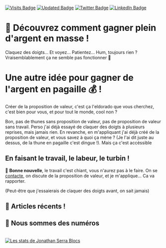 [![Visits Badge](https://badges.pufler.dev/visits/slals/slals?label=Vues)](https://blocs.fr)
[![Updated Badge](https://badges.pufler.dev/updated/slals/slals)](https://blocs.fr)
[![Twitter Badge](https://img.shields.io/badge/Twitter-Profile-informational?style=flat&logo=twitter&logoColor=white&color=1CA2F1)](https://twitter.com/_blocs)
[![LinkedIn Badge](https://img.shields.io/badge/LinkedIn-Profile-informational?style=flat&logo=linkedin&logoColor=white&color=0D76A8)](https://www.linkedin.com/in/serrajonathan/)


# 💸 Découvrez comment gagner plein d'argent en masse !

Claquez des doigts... Et voyez... Patientez... Hum, toujours rien ? Vraisemblablement ça ne semble pas fonctionner 🤔

# Une autre idée pour gagner de l'argent en pagaille 💰 !

Créer de la proposition de valeur, c'est ça l'eldorado que vous cherchez, c'est bien pour vous, et pour tout le monde, cool non ?

Bon, pas de thunes sans proposition de valeur, pas de proposition de valeur sans travail. Perso j'ai déjà essayé de claquer des doigts à plusieurs reprises, mais jamais rien. En revanche, en m'appliquant j'ai déjà créé de la proposition de valeur, et vous savez à quoi ça mène ? (Je l'ai dit juste au dessus, de la thune en pagaille c'est dingue !). Mais ça c'est accéssible

## En faisant le travail, le labeur, le turbin ! 

🎉 __Bonne nouvelle__, le travail c'est chiant, vous n'aurez pas à le faire. On se [contacte](https://blocs.fr), on discute de la proposition de valeur, et je m'applique... Ca va rapporter.

(Peut-être que j'essaierais de claquer des doigts avant, on sait jamais)

## 🧵 Articles récents !

<!-- BLOG-POST-LIST:START -->

<!-- BLOG-POST-LIST:END -->

<!-- Pinned Repositories -->


## 🤖 Nous sommes des numéros

<br>

<a href="https://github.com/slals">
  <img align="center" src="https://github-readme-stats.vercel.app/api?username=slals&show_icons=true&line_height=27&count_private=true&title_color=ffffff&text_color=c9cacc&icon_color=4AB097&bg_color=1A2B34" alt="Les stats de Jonathan Serra Blocs" />
</a>

<br>
<br>